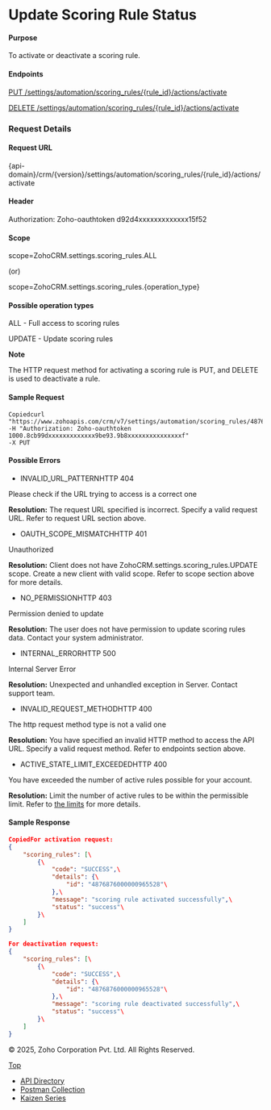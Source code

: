 
# Update Scoring Rule Status

#### Purpose

To activate or deactivate a scoring rule.

#### Endpoints

[PUT /settings/automation/scoring\_rules/{rule\_id}/actions/activate](https://www.zoho.com/crm/developer/docs/api/v7/update-rule-status.html)

[DELETE /settings/automation/scoring\_rules/{rule\_id}/actions/activate](https://www.zoho.com/crm/developer/docs/api/v7/update-rule-status.html)

### Request Details

#### Request URL

{api-domain}/crm/{version}/settings/automation/scoring\_rules/{rule\_id}/actions/activate

#### Header

Authorization: Zoho-oauthtoken d92d4xxxxxxxxxxxxx15f52

#### Scope

scope=ZohoCRM.settings.scoring\_rules.ALL

(or)

scope=ZohoCRM.settings.scoring\_rules.{operation\_type}

#### Possible operation types

ALL - Full access to scoring rules

UPDATE - Update scoring rules

**Note**

The HTTP request method for activating a scoring rule is PUT, and DELETE is used to deactivate a rule.

#### Sample Request

``` curl
Copiedcurl "https://www.zohoapis.com/crm/v7/settings/automation/scoring_rules/4876876000000965528/actions/activate"
-H "Authorization: Zoho-oauthtoken 1000.8cb99dxxxxxxxxxxxxx9be93.9b8xxxxxxxxxxxxxxxf"
-X PUT
```

#### Possible Errors

- INVALID\_URL\_PATTERNHTTP 404



Please check if the URL trying to access is a correct one

**Resolution:** The request URL specified is incorrect. Specify a valid request URL. Refer to request URL section above.

- OAUTH\_SCOPE\_MISMATCHHTTP 401



Unauthorized

**Resolution:** Client does not have ZohoCRM.settings.scoring\_rules.UPDATE scope. Create a new client with valid scope. Refer to scope section above for more details.

- NO\_PERMISSIONHTTP 403



Permission denied to update

**Resolution:** The user does not have permission to update scoring rules data. Contact your system administrator.

- INTERNAL\_ERRORHTTP 500



Internal Server Error

**Resolution:** Unexpected and unhandled exception in Server. Contact support team.

- INVALID\_REQUEST\_METHODHTTP 400



The http request method type is not a valid one

**Resolution:** You have specified an invalid HTTP method to access the API URL. Specify a valid request method. Refer to endpoints section above.

- ACTIVE\_STATE\_LIMIT\_EXCEEDEDHTTP 400



You have exceeded the number of active rules possible for your account.

**Resolution:** Limit the number of active rules to be within the permissible limit. Refer to [the limits](https://www.zoho.com/crm/developer/docs/api/v7/scoring-rules.html) for more details.


#### Sample Response

``` json
CopiedFor activation request:
{
    "scoring_rules": [\
        {\
            "code": "SUCCESS",\
            "details": {\
                "id": "4876876000000965528"\
            },\
            "message": "scoring rule activated successfully",\
            "status": "success"\
        }\
    ]
}

For deactivation request:
{
    "scoring_rules": [\
        {\
            "code": "SUCCESS",\
            "details": {\
                "id": "4876876000000965528"\
            },\
            "message": "scoring rule deactivated successfully",\
            "status": "success"\
        }\
    ]
}
```

© 2025, Zoho Corporation Pvt. Ltd. All Rights Reserved.

[Top](https://www.zoho.com/crm/developer/docs/api/v7/update-rule-status.html#top)

- [API Directory](https://www.zoho.com/crm/developer/docs/api-directory.html?source_from=qlink_)
- [Postman Collection](https://www.postman.com/zohocrmdevelopers/workspace/zoho-crm-developers/overview?source_from=qlink_)
- [Kaizen Series](https://www.zoho.com/crm/developer/docs/kaizen-series-directory.html?source_from=qlink_)